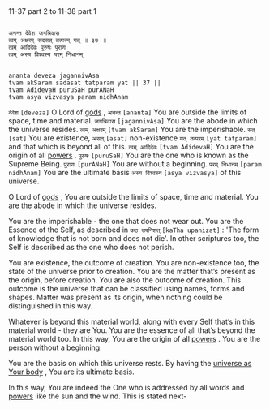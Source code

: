 ## <a name='_37_part_2'></a>
11-37 part 2 to 11-38 part 1


```shloka-sa

अनन्त देवेश जगन्निवास
त्वम् अक्षरम् सदसत् तत्परम् यत् ॥ ३७ ॥
त्वम् आदिदेवः पुरुषः पुराणः
त्वम् अस्य विश्वस्य परम् निधानम्

```
```shloka-sa-hk

ananta deveza jagannivAsa
tvam akSaram sadasat tatparam yat || 37 ||
tvam AdidevaH puruSaH purANaH
tvam asya vizvasya param nidhAnam

```
`देवेश` `[deveza]` O Lord of 
[gods](gods_and_other_powers)
, `अनन्त` `[ananta]` You are outside the limits of space, time and material. `जगन्निवास` `[jagannivAsa]` You are the abode in which the universe resides. `त्वम् अक्षरम्` `[tvam akSaram]` You are the imperishable. `सत्` `[sat]` You are existence, `असत्` `[asat]` non-existence `यत् तत्परम्` `[yat tatparam]` and that which is beyond all of this. `त्वम् आदिदेवः` `[tvam AdidevaH]` You are the origin of all 
[powers](gods_and_other_powers)
. `पुरुषः` `[puruSaH]` You are the one who is known as the Supreme Being. `पुराणः` `[purANaH]` You are without a beginning. `परम् निधानम्` `[param nidhAnam]` You are the ultimate basis `अस्य विश्वस्य` `[asya vizvasya]` of this universe.

O Lord of 
[gods](gods_and_other_powers)
, You are outside the limits of space, time and material. You are the abode in which the universe resides. 

You are the imperishable - the one that does not wear out. You are the Essence of the Self, as described in 
`कठ उपनिशत्` `[kaTha upanizat]` :
 'The form of knowledge that is not born and does not die'. In other scriptures too, the Self is described as the one who does not perish. 

You are existence, the outcome of creation. You are non-existence too, the state of the universe prior to creation. You are the matter that’s present as the origin, before creation. You are also the outcome of creation. This outcome is the universe that can be classified using names, forms and shapes. Matter was present as its origin, when nothing could be distinguished in this way. 

Whatever is beyond this material world, along with every Self that’s in this material world - they are You. You are the essence of all that’s beyond the material world too. In this way, You are the origin of all 
[powers](gods_and_other_powers)
. You are the person without a beginning.

You are the basis on which this universe rests. By having the 
[universe as Your body](universe_as_his_body)
, You are its ultimate basis.

In this way, You are indeed the One who is addressed by all words and 
[powers](gods_and_other_powers)
 like the sun and the wind. This is stated next-


